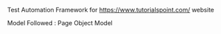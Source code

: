 Test Automation Framework for
https://www.tutorialspoint.com/ website

Model Followed : Page Object Model
